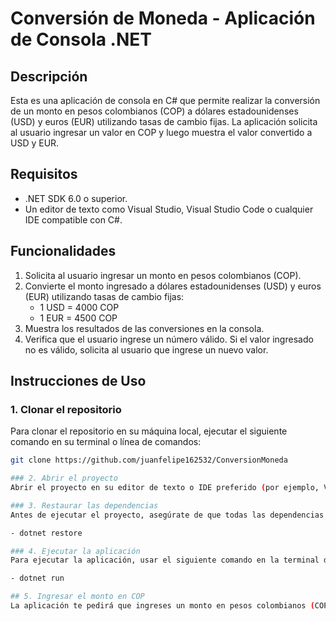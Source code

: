 # Conversión de Moneda - Aplicación de Consola .NET

## Descripción

Esta es una aplicación de consola en C# que permite realizar la conversión de un monto en pesos colombianos (COP) a dólares estadounidenses (USD) y euros (EUR) utilizando tasas de cambio fijas. La aplicación solicita al usuario ingresar un valor en COP y luego muestra el valor convertido a USD y EUR.

## Requisitos

- .NET SDK 6.0 o superior.
- Un editor de texto como Visual Studio, Visual Studio Code o cualquier IDE compatible con C#.

## Funcionalidades

1. Solicita al usuario ingresar un monto en pesos colombianos (COP).
2. Convierte el monto ingresado a dólares estadounidenses (USD) y euros (EUR) utilizando tasas de cambio fijas:
   - 1 USD = 4000 COP
   - 1 EUR = 4500 COP
3. Muestra los resultados de las conversiones en la consola.
4. Verifica que el usuario ingrese un número válido. Si el valor ingresado no es válido, solicita al usuario que ingrese un nuevo valor.

## Instrucciones de Uso

### 1. Clonar el repositorio

Para clonar el repositorio en su máquina local, ejecutar el siguiente comando en su terminal o línea de comandos:

```bash
git clone https://github.com/juanfelipe162532/ConversionMoneda

### 2. Abrir el proyecto
Abrir el proyecto en su editor de texto o IDE preferido (por ejemplo, Visual Studio o Visual Studio Code).

### 3. Restaurar las dependencias
Antes de ejecutar el proyecto, asegúrate de que todas las dependencias estén restauradas. Abre la terminal en la raíz del proyecto y ejecuta el siguiente comando:

- dotnet restore

### 4. Ejecutar la aplicación
Para ejecutar la aplicación, usar el siguiente comando en la terminal dentro de la raíz del proyecto:

- dotnet run

## 5. Ingresar el monto en COP
La aplicación te pedirá que ingreses un monto en pesos colombianos (COP). Después de ingresar el monto, la aplicación realizará la conversión a USD y EUR y mostrará los resultados en la consola.
